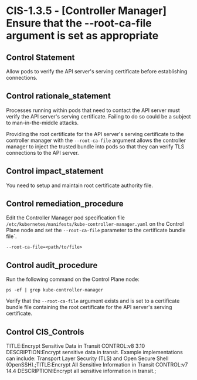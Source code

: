 # CIS-1.3.5 - \[Controller Manager\] Ensure that the --root-ca-file argument is set as appropriate

## Control Statement

Allow pods to verify the API server's serving certificate before establishing connections.

## Control rationale_statement

Processes running within pods that need to contact the API server must verify the API server's serving certificate. Failing to do so could be a subject to man-in-the-middle attacks.

Providing the root certificate for the API server's serving certificate to the controller manager with the `--root-ca-file` argument allows the controller manager to inject the trusted bundle into pods so that they can verify TLS connections to the API server.

## Control impact_statement

You need to setup and maintain root certificate authority file.

## Control remediation_procedure

Edit the Controller Manager pod specification file `/etc/kubernetes/manifests/kube-controller-manager.yaml` on the Control Plane node and set the `--root-ca-file` parameter to the certificate bundle file`.

```
--root-ca-file=<path/to/file>
```

## Control audit_procedure

Run the following command on the Control Plane node:

```
ps -ef | grep kube-controller-manager
```

Verify that the `--root-ca-file` argument exists and is set to a certificate bundle file containing the root certificate for the API server's serving certificate.

## Control CIS_Controls

TITLE:Encrypt Sensitive Data in Transit CONTROL:v8 3.10 DESCRIPTION:Encrypt sensitive data in transit. Example implementations can include: Transport Layer Security (TLS) and Open Secure Shell (OpenSSH).;TITLE:Encrypt All Sensitive Information in Transit CONTROL:v7 14.4 DESCRIPTION:Encrypt all sensitive information in transit.;
